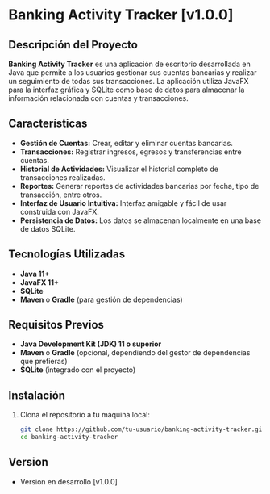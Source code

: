 # Banking Activity Tracker [v1.0.0]

## Descripción del Proyecto

**Banking Activity Tracker** es una aplicación de escritorio desarrollada en Java que permite a los usuarios gestionar sus cuentas bancarias y realizar un seguimiento de todas sus transacciones. La aplicación utiliza JavaFX para la interfaz gráfica y SQLite como base de datos para almacenar la información relacionada con cuentas y transacciones.

## Características

- **Gestión de Cuentas:** Crear, editar y eliminar cuentas bancarias.
- **Transacciones:** Registrar ingresos, egresos y transferencias entre cuentas.
- **Historial de Actividades:** Visualizar el historial completo de transacciones realizadas.
- **Reportes:** Generar reportes de actividades bancarias por fecha, tipo de transacción, entre otros.
- **Interfaz de Usuario Intuitiva:** Interfaz amigable y fácil de usar construida con JavaFX.
- **Persistencia de Datos:** Los datos se almacenan localmente en una base de datos SQLite.

## Tecnologías Utilizadas

- **Java 11+**
- **JavaFX 11+**
- **SQLite**
- **Maven** o **Gradle** (para gestión de dependencias)

## Requisitos Previos

- **Java Development Kit (JDK) 11 o superior**
- **Maven** o **Gradle** (opcional, dependiendo del gestor de dependencias que prefieras)
- **SQLite** (integrado con el proyecto)

## Instalación

1. Clona el repositorio a tu máquina local:

   ```bash
   git clone https://github.com/tu-usuario/banking-activity-tracker.git
   cd banking-activity-tracker
    ```

## Version 
- Version en desarrollo [v1.0.0]
